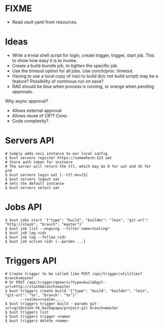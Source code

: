 FIXME
=====
- Read vault yaml from resources.

Ideas
=====
- Write a trivial shell script for login, create trigger, trigger, start job.
  This to show how easy it is to invoke.
- Create a build-bundle job, to tighten the specific job.
- Use the timeout option for all jobs. Use conch/proc :timeout.
- Having to use a local copy of noci to build (b/c not build script) may be a
  feature? Possibility of continous run on save?
- RAG should be blue when process is running, or orange when pending approvals.

Why async approval?
- Allows external approval
- Allows reuse of CR??
Cons:
- Code complexity?

Servers API
===========
```
# Simply adds noci instance to our local config
$ bust servers register https://somewhere:123 uat
# Store auth token for instance
# The server will return the ttl, which may be 0 for uat and 1h for prd
$ bust servers login uat [--ttl-mn=15]
$ bust servers logout uat
# Sets the default instance
$ bust servers select uat
```

Jobs API
========
```
$ bust jobs start '{"type": "build", "builder": "lein", "git-url": "http://stash", "branch": "master"}'
$ bust job list --ongoing --filter name=tooling*
$ bust job log <id>
$ bust job log --follow <id>
$ bust job action <id> [--params ...]
```

Triggers API
============
```
# Create trigger to be called like POST /api/trigger/utilities?branch=master
# Or POST /api/trigger/generic?type=build&git-url=http://stash&branch=master
$ bust triggers create build '{"type": "build", "builder": "lein", "git-url": "%s", "branch": "%s"}'
       --realms=<realm>,...
$ bust triggers trigger build --params git-url=git@stash.hk.barbapapa/project.git branch=master
$ bust triggers list
$ bust triggers trigger <name>
$ bust triggers delete <name>
```
